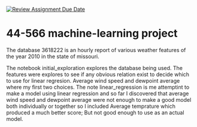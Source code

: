 [![Review Assignment Due Date](https://classroom.github.com/assets/deadline-readme-button-24ddc0f5d75046c5622901739e7c5dd533143b0c8e959d652212380cedb1ea36.svg)](https://classroom.github.com/a/7lKBcjfN)
# 44-566 machine-learning project
The database 3618222 is an hourly report of various weather features of the year 2010 in the state of missouri.

The notebook initial_exploration explores the database being used. The features were explores to see if any obvious relation exist to decide which to use for linear regresion. Average wind speed and dewpoint average where my first two choices. The note linear_regression is me attemptint to make a model using linear regression and so far I discovered that average wind speed and dewpoint average were not enough to make a good model both individually or together so I included Average temprature which produced a much better score; But not good enough to use as an actual model. 
